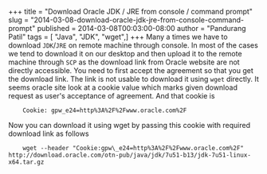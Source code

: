 +++
title = "Download Oracle JDK / JRE from console / command prompt"
slug = "2014-03-08-download-oracle-jdk-jre-from-console-command-prompt"
published = 2014-03-08T00:03:00-08:00
author = "Pandurang Patil"
tags = [ "Java", "JDK", "wget",]
+++
Many a times we have to download `JDK`/`JRE` on remote machine through console. In most of the cases we tend to download it on our desktop and then upload it to the remote machine through `SCP` as the download link from Oracle website are not directly accessible. You need to first accept the agreement so that you get the download link. The link is not usable to download it using `wget` directly. It seems oracle site look at a cookie value which marks given download request as user's acceptance of agreement. And that cookie is

```
    Cookie: gpw_e24=http%3A%2F%2Fwww.oracle.com%2F
```

Now you can download it using wget by passing this cookie with required download link as follows

```
    wget --header "Cookie:gpw\_e24=http%3A%2F%2Fwww.oracle.com%2F" http://download.oracle.com/otn-pub/java/jdk/7u51-b13/jdk-7u51-linux-x64.tar.gz
```